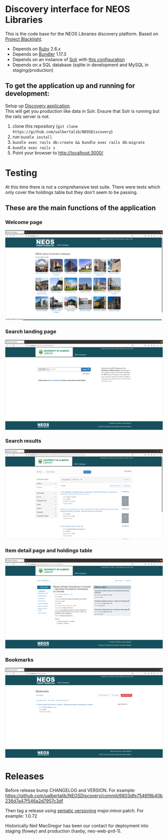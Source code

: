 # Discovery interface for NEOS Libraries

This is the code base for the NEOS Libraries discovery platform. Based on [Project Blacklight](projectblacklight.org).

*   Depends on [Ruby](https://www.ruby-lang.org/en/) 2.6.x
*   Depends on [Bundler](https://bundler.io/) 1.17.3
*   Depends on an instance of [Solr](https://lucene.apache.org/solr/) with [this configuration](https://github.com/ualbertalib/blacklight_solr_conf)
*   Depends on a SQL database (sqlite in development and MySQL in staging/production)

## To get the application up and running for development:

Setup up [Discovery application](https://github.com/ualbertalib/discovery#to-get-the-application-up-and-running-for-development).  
This will get you production like data in Solr.  Ensure that Solr is running 
but the rails server is not.

1.  clone this repository (`git clone https://github.com/ualbertalib/NEOSDiscovery`)
2.  run `bundle install`
3.  `bundle exec rails db:create && bundle exec rails db:migrate`
4.  `bundle exec rails s`
5.  Point your browser to [http://localhost:3000/]()

# Testing

At this time there is not a comprehensive test suite.  There were tests which only cover the holdings table but they don't seem to be passing.

## These are the main functions of the application

### Welcome page 
![welcome page](docs/welcome_page.png)
### Search landing page 
![search landing page](docs/search_landing_page.png)
### Search results 
![search](docs/search_page.png)
### Item detail page and holdings table
![item](docs/item_page.png)
### Bookmarks 
![bookmark](docs/bookmarks.png)


# Releases

Before release bump CHANGELOG and VERSION.  For example: https://github.com/ualbertalib/NEOSDiscovery/commit/6603dfe7546f9b40b236d7a47f546a2d7957c3df

Then tag a release using [sematic versioning](https://semver.org/) major.minor.patch.  For example: 1.0.72

Historically Neil MacGregor has been our contact for deployment into staging (fowey) and production (haxby, neo-web-prd-1).


